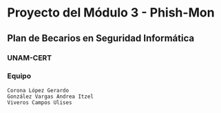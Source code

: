 # Proyecto del Módulo 3 - Phish-Mon
## Plan de Becarios en Seguridad Informática
### UNAM-CERT

### Equipo

```
Corona López Gerardo
González Vargas Andrea Itzel
Viveros Campos Ulises
```

